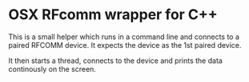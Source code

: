 # OSX RFcomm wrapper for C++

This is a small helper which runs in a command line and connects to a paired RFCOMM device. It expects the device as
the 1st paired device.

It then starts a thread, connects to the device and prints the data continously on the screen.
